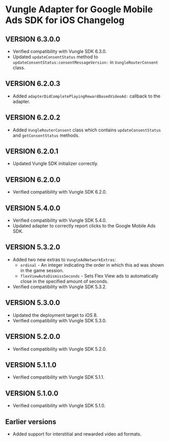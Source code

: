 # Vungle Adapter for Google Mobile Ads SDK for iOS Changelog

## VERSION 6.3.0.0
- Verified compatibility with Vungle SDK 6.3.0.
- Updated `updateConsentStatus` method to `updateConsentStatus:consentMessageVersion:` in `VungleRouterConsent` class.

## VERSION 6.2.0.3
- Added `adapterDidCompletePlayingRewardBasedVideoAd:` callback to the adapter.

## VERSION 6.2.0.2
- Added `VungleRouterConsent` class which contains `updateConsentStatus` and `getConsentStatus` methods.

## VERSION 6.2.0.1
- Updated Vungle SDK initializer correctly.

## VERSION 6.2.0.0
- Verified compatibility with Vungle SDK 6.2.0.

## VERSION 5.4.0.0
- Verified compatibility with Vungle SDK 5.4.0.
- Updated adapter to correctly report clicks to the Google Mobile Ads SDK.

## VERSION 5.3.2.0
- Added two new extras to `VungleAdNetworkExtras`:
  - `ordinal` - An integer indicating the order in which this ad was shown in
    the game session.
  - `flexViewAutoDismissSeconds` - Sets Flex View ads to automatically close in
    the specified amount of seconds.
- Verified compatibility with Vungle SDK 5.3.2.

## VERSION 5.3.0.0
- Updated the deployment target to iOS 8.
- Verified compatibility with Vungle SDK 5.3.0.

## VERSION 5.2.0.0
- Verified compatibility with Vungle SDK 5.2.0.

## VERSION 5.1.1.0
- Verified compatibility with Vungle SDK 5.1.1.

## VERSION 5.1.0.0
- Verified compatibility with Vungle SDK 5.1.0.

## Earlier versions
- Added support for interstitial and rewarded video ad formats.
